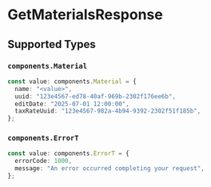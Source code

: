 # GetMaterialsResponse


## Supported Types

### `components.Material`

```typescript
const value: components.Material = {
  name: "<value>",
  uuid: "123e4567-ed78-40af-969b-2302f176ee6b",
  editDate: "2025-07-01 12:00:00",
  taxRateUuid: "123e4567-982a-4b94-9392-2302f51f185b",
};
```

### `components.ErrorT`

```typescript
const value: components.ErrorT = {
  errorCode: 1000,
  message: "An error occurred completing your request",
};
```

